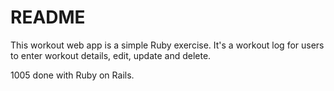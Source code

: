 # README

This workout web app is a simple Ruby exercise. It's a workout log for users to enter workout details, edit, update and delete.

1005 done with Ruby on Rails.
